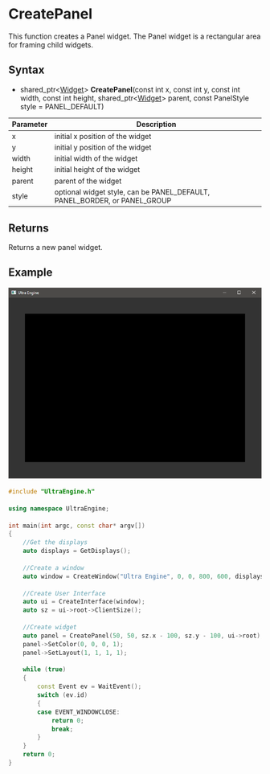 # CreatePanel

This function creates a Panel widget. The Panel widget is a rectangular area for framing child widgets.

## Syntax

- shared_ptr<[Widget](Widget.md)\> **CreatePanel**(const int x, const int y, const int width, const int height, shared_ptr<[Widget](Widget.md)\> parent, const PanelStyle style = PANEL_DEFAULT)

| Parameter | Description |
|---|---|
| x | initial x position of the widget |
| y | initial y position of the widget |
| width | initial width of the widget |
| height | initial height of the widget |
| parent | parent of the widget |
| style | optional widget style, can be PANEL_DEFAULT, PANEL_BORDER, or PANEL_GROUP |

## Returns

Returns a new panel widget.

## Example

![](https://github.com/Leadwerks/Documentation/raw/master/Images/CreatePanel.png)

```c++
#include "UltraEngine.h"

using namespace UltraEngine;

int main(int argc, const char* argv[])
{
    //Get the displays
    auto displays = GetDisplays();

    //Create a window
    auto window = CreateWindow("Ultra Engine", 0, 0, 800, 600, displays[0], WINDOW_TITLEBAR | WINDOW_RESIZABLE);

    //Create User Interface
    auto ui = CreateInterface(window);
    auto sz = ui->root->ClientSize();

    //Create widget
    auto panel = CreatePanel(50, 50, sz.x - 100, sz.y - 100, ui->root);
    panel->SetColor(0, 0, 0, 1);
    panel->SetLayout(1, 1, 1, 1);

    while (true)
    {
        const Event ev = WaitEvent();
        switch (ev.id)
        {
        case EVENT_WINDOWCLOSE:
            return 0;
            break;
        }
    }
    return 0;
}
```
